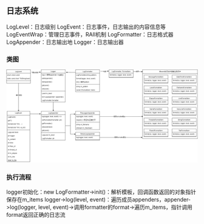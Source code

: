 ## 日志系统

LogLevel：日志级别
LogEvent：日志事件，日志输出的内容信息等
LogEventWrap：管理日志事件，RAII机制
LogFormatter：日志格式器
LogAppender：日志输出地
Logger：日志输出器

### 类图
![log](./log.png)

### 执行流程
logger初始化：new LogFormatter->init()：解析模板，回调函数返回的对象指针保存在m_items
logger->log(level, event)：遍历成员appenders，appender->log(logger, level, event)->调用formatter的format->遍历m_items，指针调用format返回正确的日志流